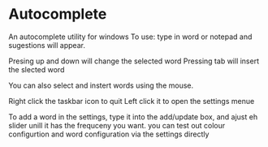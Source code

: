 # Autocomplete
An autocomplete utility for windows
To use: type in word or notepad and sugestions will appear.

Presing up and down will change the selected word
Pressing tab will insert the slected word

You can also select and instert words using the mouse.

Right click the taskbar icon to quit
Left click it to open the settings menue

To add a word in the settings, type it into the add/update box, and ajust eh slider unill it has the frequceny you want.
you can test out colour configurtion and word configuration via the settings directly
